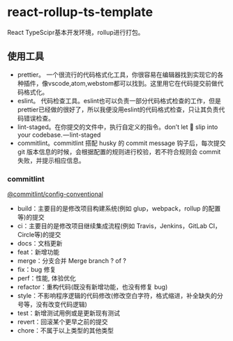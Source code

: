 # react-rollup-ts-template

React TypeScipr基本开发环境，rollup进行打包。

## 使用工具

* prettier。 一个很流行的代码格式化工具，你很容易在编辑器找到实现它的各种插件，像vscode,atom,webstom都可以找到。这里用它在代码提交前做代码格式化。
* eslint。 代码检查工具。eslint也可以负责一部分代码格式检查的工作，但是prettier已经做的很好了，所以我便没用eslint的代码格式检查，只让其负责代码错误检查。
* lint-staged。在你提交的文件中，执行自定义的指令。don’t let 💩 slip into your codebase. — lint-staged
* commitlint。commitlint 搭配 husky 的 commit message 钩子后，每次提交 git 版本信息的时候，会根据配置的规则进行校验，若不符合规则会 commit 失败，并提示相应信息。

### commitlint

[@commitlint/config-conventional](https://github.com/conventional-changelog/commitlint/tree/master/@commitlint/config-conventional#type-enum)

* build：主要目的是修改项目构建系统(例如 glup，webpack，rollup 的配置等)的提交
* ci：主要目的是修改项目继续集成流程(例如 Travis，Jenkins，GitLab CI，Circle等)的提交
* docs：文档更新
* feat：新增功能
* merge：分支合并 Merge branch ? of ?
* fix：bug 修复
* perf：性能, 体验优化
* refactor：重构代码(既没有新增功能，也没有修复 bug)
* style：不影响程序逻辑的代码修改(修改空白字符，格式缩进，补全缺失的分号等，没有改变代码逻辑)
* test：新增测试用例或是更新现有测试
* revert：回滚某个更早之前的提交
* chore：不属于以上类型的其他类型
